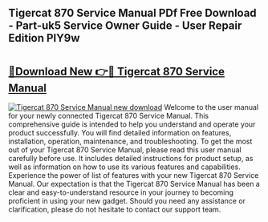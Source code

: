 ## Tigercat 870 Service Manual PDf Free Download - Part-uk5 Service Owner Guide - User Repair Edition PIY9w

# <h2><a href="http://bc65868.oget.top/?id=Tigercat+870+Service+Manual">🔗Download New 👉🔴 Tigercat 870 Service Manual</a></h2>

[![Tigercat 870 Service Manual new download](https://i.imgur.com/5g1atiW.png)](http://bc65868.oget.top/?id=Tigercat+870+Service+Manual)
Welcome to the user manual for your newly connected Tigercat 870 Service Manual. This comprehensive guide is intended to help you understand and operate your product successfully. You will find detailed information on features, installation, operation, maintenance, and troubleshooting. To get the most out of your Tigercat 870 Service Manual, please read this user manual carefully before use. It includes detailed instructions for product setup, as well as information on how to use its various features and capabilities. Experience the power of list of features with your new Tigercat 870 Service Manual. Our expectation is that the Tigercat 870 Service Manual has been a clear and easy-to-understand resource in your journey to becoming proficient in using your new gadget. Should you need any assistance or clarification, please do not hesitate to contact our support team.
